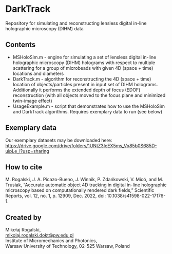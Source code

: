 # DarkTrack
Repository for simulating and reconstructing lensless digital in-line holographic microscopy (DIHM) data
## Contents
- MSHoloSim.m - engine for simulating a set of lensless digital in-line holographic microscopy (DIHM) holograms with respect to multiple scattering for a group of microbeads with given 4D (space + time) locations and diameters
- DarkTrack.m - algorithm for reconstructing the 4D (space + time) location of objects/particles present in input set of DIHM holograms. Additionally it performs the extended depth of focus (EDOF) reconstruction (with all objects moved to the focus plane and minimized twin-image effect)
- UsageExample.m - script that demonstrates how to use the MSHoloSim and DarkTrack algorithms. Requires exemplary data to run (see below)

## Exemplary data
Our exemplary datasets may be downloaded here:<br>
https://drive.google.com/drive/folders/1UNtZ3IeEX5ms_Vx85b0S685D-uipLe_l?usp=sharing

## How to cite
M. Rogalski, J. A. Picazo-Bueno, J. Winnik, P. Zdańkowski, V. Micó, and M. Trusiak, “Accurate automatic object 4D tracking in digital in-line holographic microscopy based on computationally rendered dark fields,” Scientific Reports, vol. 12, no. 1, p. 12909, Dec. 2022, doi: 10.1038/s41598-022-17176-1.

## Created by
Mikołaj Rogalski, <br>
mikolaj.rogalski.dokt@pw.edu.pl <br>
Institute of Micromechanics and Photonics, <br>
Warsaw University of Technology, 02-525 Warsaw, Poland
